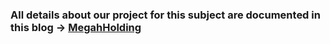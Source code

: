
### All details about our project for this subject are documented in this blog -> [MegahHolding](https://megahholding-hci.blogspot.com/)

